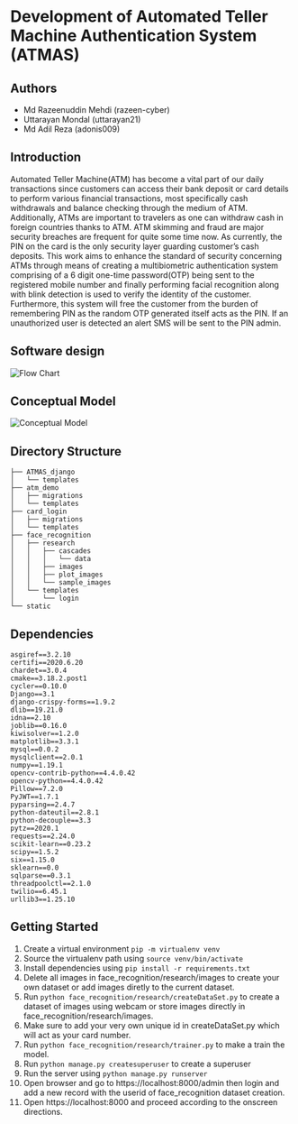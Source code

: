 # Development of Automated Teller Machine Authentication System (ATMAS)

## Authors
  * Md Razeenuddin Mehdi (razeen-cyber)
  * Uttarayan Mondal (uttarayan21)
  * Md Adil Reza (adonis009)  

## Introduction

  Automated Teller Machine(ATM) has become a vital part of our daily transactions since customers can
access their bank deposit or card details to perform various financial transactions, most specifically cash withdrawals and
balance checking through the medium of ATM. Additionally, ATMs are important to travelers as one can withdraw cash in
foreign countries thanks to ATM. ATM skimming and fraud are major security breaches are frequent for quite some time
now. As currently, the PIN on the card is the only security layer guarding customer’s cash deposits. This work aims to
enhance the standard of security concerning ATMs through means of creating a multibiometric authentication system
comprising of a 6 digit one-time password(OTP) being sent to the registered mobile number and finally performing facial
recognition along with blink detection is used to verify the identity of the customer. Furthermore, this system will free the
customer from the burden of remembering PIN as the random OTP generated itself acts as the PIN. If an unauthorized user
is detected an alert SMS will be sent to the PIN admin.


## Software design
![Flow Chart](https://i.imgur.com/XMbmrxn.png)

## Conceptual Model
![Conceptual Model](https://i.imgur.com/oNpywiR.png)
## Directory Structure

```
├── ATMAS_django
│   └── templates
├── atm_demo
│   ├── migrations
│   └── templates
├── card_login
│   ├── migrations
│   └── templates
├── face_recognition
│   ├── research
│   │   ├── cascades
│   │   │   └── data
│   │   ├── images
│   │   ├── plot_images
│   │   └── sample_images
│   └── templates
│       └── login
└── static
```
## Dependencies
```
asgiref==3.2.10
certifi==2020.6.20
chardet==3.0.4
cmake==3.18.2.post1
cycler==0.10.0
Django==3.1
django-crispy-forms==1.9.2
dlib==19.21.0
idna==2.10
joblib==0.16.0
kiwisolver==1.2.0
matplotlib==3.3.1
mysql==0.0.2
mysqlclient==2.0.1
numpy==1.19.1
opencv-contrib-python==4.4.0.42
opencv-python==4.4.0.42
Pillow==7.2.0
PyJWT==1.7.1
pyparsing==2.4.7
python-dateutil==2.8.1
python-decouple==3.3
pytz==2020.1
requests==2.24.0
scikit-learn==0.23.2
scipy==1.5.2
six==1.15.0
sklearn==0.0
sqlparse==0.3.1
threadpoolctl==2.1.0
twilio==6.45.1
urllib3==1.25.10
```
## Getting Started
1. Create a virtual environment `pip -m virtualenv venv`
2. Source the virtualenv path using `source venv/bin/activate`
3. Install dependencies using `pip install -r requirements.txt`
4. Delete all images in face_recognition/research/images to create your own dataset or add images diretly to the current dataset.
5. Run `python face_recognition/research/createDataSet.py` to create a dataset of images using webcam or store images directly in face_recognition/research/images.
6. Make sure to add your very own unique id in createDataSet.py which will act as your card number.
7. Run `python face_recognition/research/trainer.py` to make a train the model.
8. Run `python manage.py createsuperuser` to create a superuser
9. Run the server using `python manage.py runserver`
10. Open browser and go to https://localhost:8000/admin then login and add a new record with the userid of face_recognition dataset creation.
11. Open https://localhost:8000 and proceed according to the onscreen directions.
